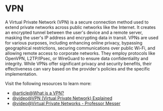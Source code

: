 # VPN

A Virtual Private Network (VPN) is a secure connection method used to extend private networks across public networks like the Internet. It creates an encrypted tunnel between the user's device and a remote server, masking the user's IP address and encrypting data in transit. VPNs are used for various purposes, including enhancing online privacy, bypassing geographical restrictions, securing communications over public Wi-Fi, and allowing remote access to corporate networks. They employ protocols like OpenVPN, L2TP/IPsec, or WireGuard to ensure data confidentiality and integrity. While VPNs offer significant privacy and security benefits, their effectiveness can vary based on the provider's policies and the specific implementation.

Visit the following resources to learn more:

- [@article@What is a VPN?](https://azure.microsoft.com/en-us/resources/cloud-computing-dictionary/what-is-vpn)
- [@video@VPN (Virtual Private Network) Explained](https://www.youtube.com/watch?v=R-JUOpCgTZc)
- [@video@Virtual Private Networks - Professor Messer](https://www.youtube.com/watch?v=YFyt8aY8PfI)
